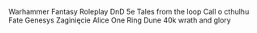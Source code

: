 
Warhammer Fantasy Roleplay 
DnD 5e 
Tales from the loop 
Call o cthulhu 
Fate 
Genesys 
Zaginięcie Alice 
One Ring 
Dune 
40k wrath and glory 